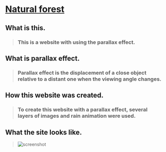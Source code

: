# [Natural forest](https://maksimzaichenko.github.io/natural-forest/)
## What is this.
>### This is a website with using the parallax effect.
## What is parallax effect.
>### Parallax effect is the displacement of a close object relative to a distant one when the viewing angle changes.
## How this website was created.
>### To create this website with a parallax effect, several layers of images and rain animation were used.
## What the site looks like.
>![screenshot](https://github.com/user-attachments/assets/3f3e02af-6cd9-4d1c-87b6-3d982b440c64)
